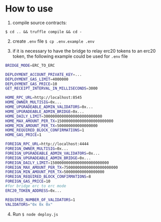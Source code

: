 # How to use
1. compile source contracts:
```
$ cd .. && truffle compile && cd -
```

2. create `.env` file
`$ cp .env.example .env`

3. if it is necessary to have the bridge to relay erc20 tokens to an erc20 token, the following example could be used for `.env` file
```bash
BRIDGE_MODE=ERC_TO_ERC

DEPLOYMENT_ACCOUNT_PRIVATE_KEY=...
DEPLOYMENT_GAS_LIMIT=4000000
DEPLOYMENT_GAS_PRICE=10
GET_RECEIPT_INTERVAL_IN_MILLISECONDS=3000

HOME_RPC_URL=http://localhost:8545
HOME_OWNER_MULTISIG=0x...
HOME_UPGRADEABLE_ADMIN_VALIDATORS=0x...
HOME_UPGRADEABLE_ADMIN_BRIDGE=0x...
HOME_DAILY_LIMIT=30000000000000000000000000
HOME_MAX_AMOUNT_PER_TX=1500000000000000000000000
HOME_MIN_AMOUNT_PER_TX=500000000000000000
HOME_REQUIRED_BLOCK_CONFIRMATIONS=1
HOME_GAS_PRICE=1

FOREIGN_RPC_URL=http://localhost:4444
FOREIGN_OWNER_MULTISIG=0x...
FOREIGN_UPGRADEABLE_ADMIN_VALIDATORS=0x...
FOREIGN_UPGRADEABLE_ADMIN_BRIDGE=0x...
FOREIGN_DAILY_LIMIT=15000000000000000000000000
FOREIGN_MAX_AMOUNT_PER_TX=750000000000000000000000
FOREIGN_MIN_AMOUNT_PER_TX=500000000000000000
FOREIGN_REQUIRED_BLOCK_CONFIRMATIONS=8
FOREIGN_GAS_PRICE=10
#for bridge erc to erc mode
ERC20_TOKEN_ADDRESS=0x...

REQUIRED_NUMBER_OF_VALIDATORS=1
VALIDATORS="0x 0x 0x"
```
4.  Run `$ node deploy.js`
